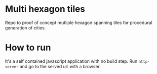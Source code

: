 # Multi hexagon tiles
Repo to proof of concept mutliple hexagon spanning tiles for procedural generation of cities.

# How to run
It's a self contained javascript application with no build step.
Run `http-server` and go to the served url with a browser.
